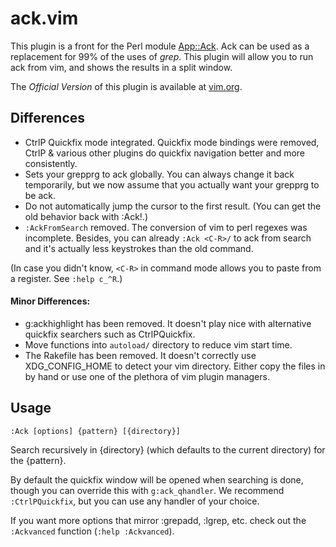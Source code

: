 # ack.vim #

This plugin is a front for the Perl module
[App::Ack](http://search.cpan.org/~petdance/ack/ack).  Ack can be used as
a replacement for 99% of the uses of _grep_.  This plugin will allow you to run
ack from vim, and shows the results in a split window.

The *Official Version* of this plugin is available at
[vim.org](http://www.vim.org/scripts/script.php?script_id=2572).

## Differences ##

- CtrlP Quickfix mode integrated. Quickfix mode bindings were removed, CtrlP
  & various other plugins do quickfix navigation better and more consistently.
- Sets your grepprg to ack globally. You can always change it back
  temporarily, but we now assume that you actually want your grepprg to be ack.
- Do not automatically jump the cursor to the first result. (You can get the old
  behavior back with :Ack!.)
- `:AckFromSearch` removed. The conversion of vim to perl regexes was incomplete.
  Besides, you can already `:Ack <C-R>/` to ack from search and it's actually
  less keystrokes than the old command.

(In case you didn't know, `<C-R>` in command mode allows you to paste from
a register. See `:help c_^R`.)

#### Minor Differences:
- g:ackhighlight has been removed. It doesn't play nice with alternative
  quickfix searchers such as CtrlPQuickfix.
- Move functions into `autoload/` directory to reduce vim start time.
- The Rakefile has been removed. It doesn't correctly use XDG_CONFIG_HOME to
  detect your vim directory. Either copy the files in by hand or use one of the
  plethora of vim plugin managers.

## Usage ##

    :Ack [options] {pattern} [{directory}]

Search recursively in {directory} (which defaults to the current directory) for
the {pattern}.

By default the quickfix window will be opened when searching is done, though you
can override this with `g:ack_qhandler`. We recommend `:CtrlPQuickfix`, but you
can use any handler of your choice.

If you want more options that mirror :grepadd, :lgrep, etc. check out the
`:Ackvanced` function (`:help :Ackvanced`).
